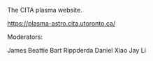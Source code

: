 The CITA plasma website.

https://plasma-astro.cita.utoronto.ca/

Moderators:

James Beattie
Bart Rippderda
Daniel Xiao
Jay Li